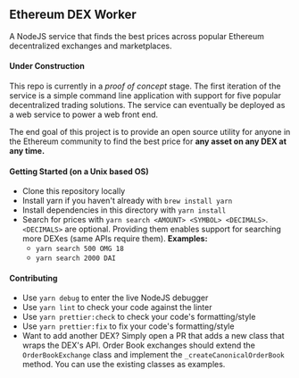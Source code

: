 ## Ethereum DEX Worker

A NodeJS service that finds the best prices across popular Ethereum decentralized exchanges and marketplaces.

#### Under Construction

This repo is currently in a _proof of concept_ stage. The first iteration of the service is a simple command line application with support for five popular decentralized trading solutions. The service can eventually be deployed as a web service to power a web front end.

The end goal of this project is to provide an open source utility for anyone in the Ethereum community to find the best price for **any asset on any DEX at any time.**

#### Getting Started (on a Unix based OS)

- Clone this repository locally
- Install yarn if you haven't already with `brew install yarn`
- Install dependencies in this directory with `yarn install`
- Search for prices with `yarn search <AMOUNT> <SYMBOL> <DECIMALS>`. `<DECIMALS>` are optional. Providing them enables support for searching more DEXes (same APIs require them).
  **Examples:**
  - `yarn search 500 OMG 18`
  - `yarn search 2000 DAI`

#### Contributing

- Use `yarn debug` to enter the live NodeJS debugger
- Use `yarn lint` to check your code against the linter
- Use `yarn prettier:check` to check your code's formatting/style
- Use `yarn prettier:fix` to fix your code's formatting/style
- Want to add another DEX? Simply open a PR that adds a new class that wraps the DEX's API. Order Book exchanges should extend the `OrderBookExchange` class and implement the `_createCanonicalOrderBook` method. You can use the existing classes as examples.
